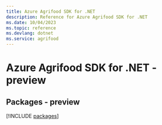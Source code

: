 ```yaml
---
title: Azure Agrifood SDK for .NET
description: Reference for Azure Agrifood SDK for .NET
ms.date: 10/04/2023
ms.topic: reference
ms.devlang: dotnet
ms.service: agrifood
---
```

# Azure Agrifood SDK for .NET - preview
## Packages - preview
[!INCLUDE [packages](agrifood-index.md)]